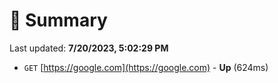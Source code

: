 # 📖 Summary
Last updated: **7/20/2023, 5:02:29 PM**

- `GET` [https://google.com](https://google.com) - **Up** (624ms)
